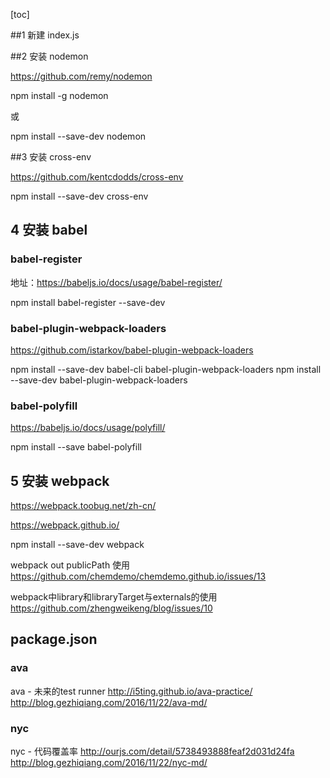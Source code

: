 [toc]

##1 新建 index.js

##2 安装 nodemon

https://github.com/remy/nodemon

npm install -g nodemon

或

npm install --save-dev nodemon




##3 安装 cross-env

https://github.com/kentcdodds/cross-env

npm install --save-dev cross-env

## 4 安装 babel

### babel-register
地址：https://babeljs.io/docs/usage/babel-register/

npm install babel-register --save-dev

### babel-plugin-webpack-loaders
https://github.com/istarkov/babel-plugin-webpack-loaders

npm install --save-dev babel-cli babel-plugin-webpack-loaders
npm install --save-dev babel-plugin-webpack-loaders

### babel-polyfill
https://babeljs.io/docs/usage/polyfill/

npm install --save babel-polyfill

## 5 安装 webpack
https://webpack.toobug.net/zh-cn/

https://webpack.github.io/

npm install --save-dev webpack

webpack out publicPath 使用
https://github.com/chemdemo/chemdemo.github.io/issues/13

webpack中library和libraryTarget与externals的使用
https://github.com/zhengweikeng/blog/issues/10


## package.json
### ava
ava - 未来的test runner
http://i5ting.github.io/ava-practice/
http://blog.gezhiqiang.com/2016/11/22/ava-md/

### nyc
nyc - 代码覆盖率
http://ourjs.com/detail/5738493888feaf2d031d24fa
http://blog.gezhiqiang.com/2016/11/22/nyc-md/